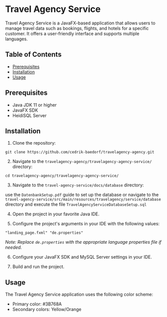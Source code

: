 # Travel Agency Service

Travel Agency Service is a JavaFX-based application that allows users to manage travel data such as bookings, flights, and hotels for a specific customer. It offers a user-friendly interface and supports multiple languages.

## Table of Contents

- [Prerequisites](#prerequisites)
- [Installation](#installation)
- [Usage](#usage)

## Prerequisites

- Java JDK 11 or higher
- JavaFX SDK
- HeidiSQL Server

## Installation

1. Clone the repository:

```
git clone https://github.com/cedrik-baedorf/travelagency-agency.git
```

2. Navigate to the `travelagency-agency/travelagency-agency-service/` directory:

```
cd travelagency-agency/travelagency-agency-service/
```

3. Navigate to the `travel-agency-service/docs/database` directory:

use the `DatenbankSetup.pdf` guide to set up the database or navigate to the `travel-agency-service/src/main/resources/travelagency/service/database`
directory and execute the file `TravelAgencyServiceDatabaseSetup.sql`

4. Open the project in your favorite Java IDE.

5. Configure the project's arguments in your IDE with the following values:

```
"landing_page.fxml" "de.properties"
```

*Note: Replace `de.properties` with the appropriate language properties file if needed.*

6. Configure your JavaFX SDK and MySQL Server settings in your IDE.

7. Build and run the project.

## Usage

The Travel Agency Service application uses the following color scheme:

- Primary color: #3B768A
- Secondary colors: Yellow/Orange
